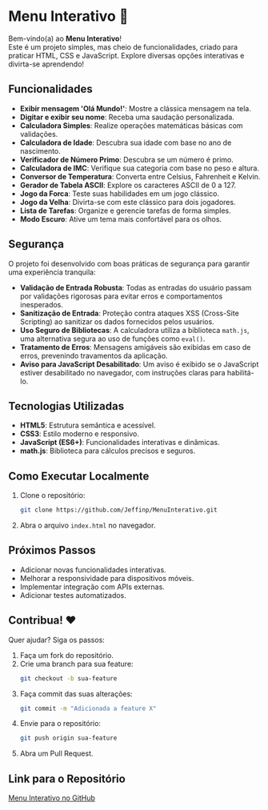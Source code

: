 # Menu Interativo 🚀  

Bem-vindo(a) ao **Menu Interativo**!  
Este é um projeto simples, mas cheio de funcionalidades, criado para praticar HTML, CSS e JavaScript. Explore diversas opções interativas e divirta-se aprendendo!  

## Funcionalidades  

- **Exibir mensagem 'Olá Mundo!'**: Mostre a clássica mensagem na tela.  
- **Digitar e exibir seu nome**: Receba uma saudação personalizada.  
- **Calculadora Simples**: Realize operações matemáticas básicas com validações.  
- **Calculadora de Idade**: Descubra sua idade com base no ano de nascimento.  
- **Verificador de Número Primo**: Descubra se um número é primo.  
- **Calculadora de IMC**: Verifique sua categoria com base no peso e altura.  
- **Conversor de Temperatura**: Converta entre Celsius, Fahrenheit e Kelvin.  
- **Gerador de Tabela ASCII**: Explore os caracteres ASCII de 0 a 127.  
- **Jogo da Forca**: Teste suas habilidades em um jogo clássico.  
- **Jogo da Velha**: Divirta-se com este clássico para dois jogadores.  
- **Lista de Tarefas**: Organize e gerencie tarefas de forma simples.  
- **Modo Escuro**: Ative um tema mais confortável para os olhos.  

## Segurança  

O projeto foi desenvolvido com boas práticas de segurança para garantir uma experiência tranquila:  

- **Validação de Entrada Robusta**: Todas as entradas do usuário passam por validações rigorosas para evitar erros e comportamentos inesperados.  
- **Sanitização de Entrada**: Proteção contra ataques XSS (Cross-Site Scripting) ao sanitizar os dados fornecidos pelos usuários.  
- **Uso Seguro de Bibliotecas**: A calculadora utiliza a biblioteca `math.js`, uma alternativa segura ao uso de funções como `eval()`.  
- **Tratamento de Erros**: Mensagens amigáveis são exibidas em caso de erros, prevenindo travamentos da aplicação.  
- **Aviso para JavaScript Desabilitado**: Um aviso é exibido se o JavaScript estiver desabilitado no navegador, com instruções claras para habilitá-lo.  

## Tecnologias Utilizadas  

- **HTML5**: Estrutura semântica e acessível.  
- **CSS3**: Estilo moderno e responsivo.  
- **JavaScript (ES6+)**: Funcionalidades interativas e dinâmicas.  
- **math.js**: Biblioteca para cálculos precisos e seguros.  

## Como Executar Localmente  

1. Clone o repositório:  
   ```bash
   git clone https://github.com/Jeffinp/MenuInterativo.git
   ```  
2. Abra o arquivo `index.html` no navegador.  

## Próximos Passos  

- Adicionar novas funcionalidades interativas.  
- Melhorar a responsividade para dispositivos móveis.  
- Implementar integração com APIs externas.  
- Adicionar testes automatizados.  

## Contribua! ❤️  

Quer ajudar? Siga os passos:  

1. Faça um fork do repositório.  
2. Crie uma branch para sua feature:  
   ```bash
   git checkout -b sua-feature
   ```  
3. Faça commit das suas alterações:  
   ```bash
   git commit -m "Adicionada a feature X"
   ```  
4. Envie para o repositório:  
   ```bash
   git push origin sua-feature
   ```  
5. Abra um Pull Request.  

## Link para o Repositório  

[Menu Interativo no GitHub](https://github.com/Jeffinp/MenuInterativo)  

